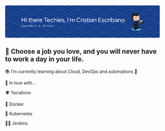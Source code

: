![Header](./header-image.png)
## 🖖 Choose a job you love, and you will never have to work a day in your life.

📚 I’m currently learning about Cloud, DevOps and automations 🔭

💚 In love with...

🌍 Terraform

🐳 Docker

🚢 Kubernetes

🕵️‍♂️ Jenkins

<!--
**ced-labs/ced-labs** is a ✨ _special_ ✨ repository because its `README.md` (this file) appears on your GitHub profile.

Here are some ideas to get you started:


-->
